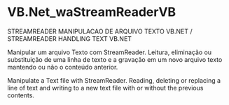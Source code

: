 # VB.Net_waStreamReaderVB
STREAMREADER MANIPULACAO DE ARQUIVO TEXTO VB.NET / STREAMREADER HANDLING TEXT VB.NET


Manipular um arquivo Texto com StreamReader. Leitura, eliminação ou substituição de uma linha de texto e a gravação em um novo arquivo texto mantendo ou não o conteúdo anterior.


Manipulate a Text file with StreamReader. Reading, deleting or replacing a line of text and writing to a new text file with or without the previous contents.
